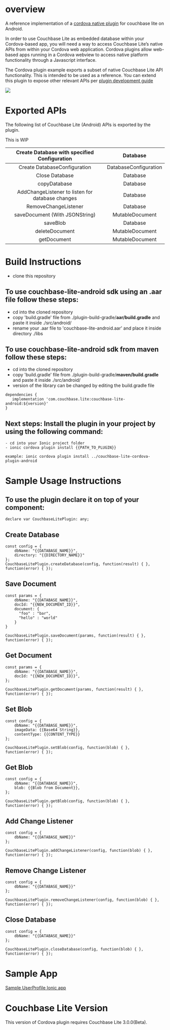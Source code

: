 # overview
A reference implementation of a [cordova native plugin](https://cordova.apache.org/docs/en/10.x/guide/hybrid/plugins/index.html) for couchbase lite on Android. 

In order to use Couchbase Lite as embedded database within your Cordova-based app, you will need a way to access Couchbase Lite’s native APIs from within your Cordova web application. Cordova plugins allow web-based apps running in a Cordova webview to access native platform functionality through a Javascript interface.

The Cordova plugin example exports a subset of native Couchbase Lite API functionality. This is intended to be used as a reference. You can extend this plugin to expose other relevant APIs per [plugin development guide](https://cordova.apache.org/docs/en/10.x/guide/platforms/android/plugin.html) 

![](https://i0.wp.com/blog.couchbase.com/wp-content/uploads/2018/10/JS-stuff.jpg?w=900)
# Exported APIs
The following list of Couchbase Lite (Android) APIs is exported by the plugin. 

This is WIP

| Create Database with specified Configuration | Database |
| :---: | :---: |
| Create DatabaseConfiguration | DatabaseConfiguration |
| Close Database | Database |
| copyDatabase | Database |
| AddChangeListener to listen for database changes | Database |
| RemoveChangeListener | Database |
| saveDocument (With JSONString) | MutableDocument |
| saveBlob  | Database |
| deleteDocument | MutableDocument |
| getDocument | MutableDocument |

# Build Instructions
- clone this repository

## To use couchbase-lite-android sdk using an .aar file follow these steps:
- cd into the cloned repository
- copy 'build.gradle' file from ./plugin-build-gradle/**aar/build.gradle** and paste it inside ./src/android/
- rename your .aar file to 'couchbase-lite-android.aar' and place it inside directory ./libs 

## To use couchbase-lite-android sdk from maven follow these steps:
- cd into the cloned repository
- copy 'build.gradle' file from ./plugin-build-gradle/**maven/build.gradle** and paste it inside ./src/android/
- version of the library can be changed by editing the build.gradle file
 ```
 dependencies {
    implementation 'com.couchbase.lite:couchbase-lite-android:${version}'
 }
```

## Next steps: Install the plugin in your project by using the following command:

```
- cd into your Ionic project folder
- ionic cordova plugin install {{PATH_TO_PLUGIN}}

example: ionic cordova plugin install ../couchbase-lite-cordova-plugin-android

```

# Sample Usage Instructions

## To use the plugin declare it on top of your component: 

```declare var CouchbaseLitePlugin: any;```

## Create Database 
```
const config = {
    dbName: "{{DATABASE_NAME}}",
    directory: "{{DIRECTORY_NAME}}"
};
CouchbaseLitePlugin.createDatabase(config, function(result) { }, function(error) { });
```

## Save Document
```
const params = {
    dbName: "{{DATABASE_NAME}}",
    docId: "{{NEW_DOCUMENT_ID}}",
    document: {
      "foo" : "bar",
      "hello" : "world"
    }
}

CouchbaseLitePlugin.saveDocument(params, function(result) { }, function(error) { });
```

## Get Document 
```
const params = {
    dbName: "{{DATABASE_NAME}}",
    docId: "{{NEW_DOCUMENT_ID}}",
};

CouchbaseLitePlugin.getDocument(params, function(result) { }, function(error) { });
```


## Set Blob

```
const config = {
    dbName: "{{DATABASE_NAME}}",
    imageData: {{Base64 String}},
    contentType: {{CONTENT_TYPE}}
};

CouchbaseLitePlugin.setBlob(config, function(blob) { }, function(error) { });

```


## Get Blob

```
const config = {
    dbName: "{{DATABASE_NAME}}",
    blob: {{Blob from Document}},
};

CouchbaseLitePlugin.getBlob(config, function(blob) { }, function(error) { });

```

## Add Change Listener

```
const config = {
    dbName: "{{DATABASE_NAME}}"
};

CouchbaseLitePlugin.addChangeListener(config, function(blob) { }, function(error) { });

```

## Remove Change Listener

```
const config = {
    dbName: "{{DATABASE_NAME}}"
};

CouchbaseLitePlugin.removeChangeListener(config, function(blob) { }, function(error) { });

```

## Close Database

```
const config = {
    dbName: "{{DATABASE_NAME}}"
};

CouchbaseLitePlugin.closeDatabase(config, function(blob) { }, function(error) { });

```
# Sample App

[Sample UserProfile Ionic app](https://github.com/rajagp/userprofile-couchbase-mobile-cordova-android/tree/main/standalone) 

# Couchbase Lite Version
This version of Cordova plugin requires Couchbase Lite 3.0.0(Beta).

